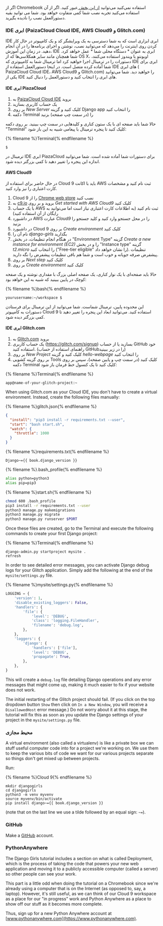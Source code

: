 اگر از Chromebook استفاده نمی‌کنید می‌توانید [از این بخش ](http://tutorial.djangogirls.org/en/installation/#install-python) عبور کنید. اگر از آن استفاده می‌کنید تجربه نصب شما کمی متفاوت خواهد بود. شما می توانید بقیه دستورالعمل نصب را نادیده بگیرید.

### IDE ابری (PaizaCloud Cloud IDE, AWS Cloud9 و Glitch.com)

IDE ابری ابزاری است که به شما دسترسی به یک ویرایشگر کد و یک کامپیوتر در حال کار کردن روی اینترنت را می‌دهد که می‌توانید نصب، نوشتن و اجرای برنامه‌ها را در آن انجام دهید. در زمان این آموزش، IDE ابری به عنوان * دستگاه محلی شما * عمل خواهد کرد. شما همچنان مانند سایر همکلاسی‌ها که از OS X، اوبونتو یا ویندوز استفاده می‌کنند، دستورات را در ترمینال اجرا خواهید کرد اما ترمینال شما به کامپیوتری که IDE ابری برای شما آماده کرده متصل است. در اینحا دستورالعمل استفاده از IDE های ابری ( PaizaCloud Cloud IDE، AWS Cloud9 و Glitch.com) را خواهید دید. شما می‌توانید یکی از IDE های ابری را انتخاب کنید و دستورالعمل را دنبال کنید.

#### IDE ابری PiazaCloud

1. به [PaizaCloud Cloud IDE](https://paiza.cloud/) بروید
2. یک حساب کاربری بسازید
3. بر روی *New Server* کلیک کنید و گزینه Django app را انتخاب کنید
4. دکمه Terminal را (در سمت چپ صفحه) بزنید

حالا شما باید صفحه ای با یک ستون کناری و کلیدهایی در سمت چپ ببینید. بر روی دکمه "Terminal" کلیک کنید تا پنجره ترمینال با پیغامی شبیه به این باز شود:

{% filename %}Terminal{% endfilename %}

    $
    

ترمینال در IDE ابری PiazaCloud برای دستورات شما آماده شده است. شما می‌توانید اندازه این پنجره را تغییر دهید تا کمی بزرگتر دیده شود.

#### AWS Cloud9

در حال حاضر برای استفاده از Cloud 9 باید با اکانت AWS ثبت نام کنید و مشخصات کارت اعتباری را نیز وارد کنید.

1. Cloud 9 را از [Chrome web store](https://chrome.google.com/webstore/detail/cloud9/nbdmccoknlfggadpfkmcpnamfnbkmkcp) نصب کنید
2. به [c9.io](https://c9.io) بروید و بر روی *Get started with AWS Cloud9* کلیک کنید
3. با یک حساب AWS ثبت نام کنید (به اطلاعات کارت اعتباری نیاز است اما می‌توانید به رایگان از آن استفاده کنید)
4. در داشبورد AWS عبارت *Cloud9* را در محل جستجو وارد کنید و کلید جستجو را بزنید
5. در داشبورد Cloud 9 بر روی *Create environment* کلیک کنید
6. نام آن را *django-girls* بگذارید
7. در هنگام انجام تنظیمات، در بخش "Environment Type" گزینه *Create a new instance for environment (EC2)* را و در بخش "Instance type" گزینه *t2.micro* را انتخاب کنید ("Free-tier eligible" را نشان خواهد داد). تنظیمات پیشفرض صرفه جویانه و خوب است و شما هم باقی تنظیمات پیشفرض را نگه دارید.
8. بر روی *Next step* کلیک کنید
9. بر روی *Create environment* کلیک کنید

حالا باید صفحه‌ای با یک نوار کناری، یک صفحه اصلی بزرگ با مقداری نوشته و یک صفحه کوچک در پایین ببینید که شبیه به این خواهد بود:

{% filename %}bash{% endfilename %}

    yourusername:~/workspace $
    

این محدوده پایین، ترمینال شماست. شما می‌توانید از این ترمینال برای فرستادن دستورات به کامپیوتر Cloud 9 استفاده کنید. می‌توانید ابعاد این پنجره را تغییر دهید تا کمی بزرگتر دیده شود.

#### IDE ابری Glitch.com

1. به [Glitch.com](https://glitch.com/) بروید 
2. یک حساب کاربری (https://glitch.com/signup) بسازید یا از حساب GitHub خود استفاده کنید. (راهنمای استفاده از حساب GitHubرا در زیر ببینید)
3. بر روی *New Project* کلیک کنید و گزینه *hello-webpage* را انتخاب کنید
4. بر روی گزینه کشویی Tools کلیک کنید (در سمت چپ و پایین صفحه)، سپس بر روی دکمه Terminal کلیک کنید تا یک کنسول خط فرمان باز شود: 

{% filename %}Terminal{% endfilename %}

    app@name-of-your-glitch-project:~
    

When using Glitch.com as your Cloud IDE, you don't have to create a virtual environment. Instead, create the following files manually:

{% filename %}glitch.json{% endfilename %}

```json
{
  "install": "pip3 install -r requirements.txt --user",
  "start": "bash start.sh",
  "watch": {
    "throttle": 1000
  }
}
```

{% filename %}requirements.txt{% endfilename %}

    Django~={{ book.django_version }}
    

{% filename %}.bash_profile{% endfilename %}

```bash
alias python=python3
alias pip=pip3
```

{% filename %}start.sh{% endfilename %}

```bash
chmod 600 .bash_profile
pip3 install -r requirements.txt --user
python3 manage.py makemigrations
python3 manage.py migrate
python3 manage.py runserver $PORT
```

Once these files are created, go to the Terminal and execute the following commands to create your first Django project:

{% filename %}Terminal{% endfilename %}

    django-admin.py startproject mysite .
    refresh
    

In order to see detailed error messages, you can activate Django debug logs for your Glitch application. Simply add the following at the end of the `mysite/settings.py` file.

{% filename %}mysite/settings.py{% endfilename %}

```python
LOGGING = {
    'version': 1,
    'disable_existing_loggers': False,
    'handlers': {
        'file': {
            'level': 'DEBUG',
            'class': 'logging.FileHandler',
            'filename': 'debug.log',
        },
    },
    'loggers': {
        'django': {
            'handlers': ['file'],
            'level': 'DEBUG',
            'propagate': True,
        },
    },
}
```

This will create a `debug.log` file detailing Django operations and any error messages that might come up, making it much easier to fix if your website does not work.

The initial restarting of the Glitch project should fail. (If you click on the top dropdown button `Show` then click on `In a New Window`, you will receive a `DisallowedHost` error message.) Do not worry about it at this stage, the tutorial will fix this as soon as you update the Django settings of your project in the `mysite/settings.py` file.

### محیط مجازی

A virtual environment (also called a virtualenv) is like a private box we can stuff useful computer code into for a project we're working on. We use them to keep the various bits of code we want for our various projects separate so things don't get mixed up between projects.

Run:

{% filename %}Cloud 9{% endfilename %}

    mkdir djangogirls
    cd djangogirls
    python3 -m venv myvenv
    source myvenv/bin/activate
    pip install django~={{ book.django_version }}
    

(note that on the last line we use a tilde followed by an equal sign: `~=`).

### GitHub

Make a [GitHub](https://github.com) account.

### PythonAnywhere

The Django Girls tutorial includes a section on what is called Deployment, which is the process of taking the code that powers your new web application and moving it to a publicly accessible computer (called a server) so other people can see your work.

This part is a little odd when doing the tutorial on a Chromebook since we're already using a computer that is on the Internet (as opposed to, say, a laptop). However, it's still useful, as we can think of our Cloud 9 workspace as a place for our "in progress" work and Python Anywhere as a place to show off our stuff as it becomes more complete.

Thus, sign up for a new Python Anywhere account at [www.pythonanywhere.com](https://www.pythonanywhere.com).